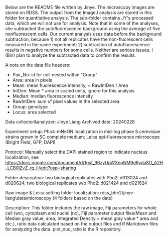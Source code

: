 Below are the README file written by Jinye. The microscopy images are stored on RDSS. The output from the ImageJ analysis are stored in this folder for quantitative analysis. The sub-folder contains JY's processed data, which we will not use for analysis. Note that in some of the analyses, she subtracted the autofluorescence background using the average of five nonfluorescent cells. Our current analysis uses data before the background subtraction, because 1) not all replicates have the non-fluorescent cells measured in the same experiment; 2) subtraction of autofluorescence results in negative numbers for some cells. Neither are serious issues. I (Bin) plan to analyze the subtracted data to confirm the results.

A note on the data file headers:
- Pair_No: id for cell nested within "Group"
- Area: area in pixels
- Mean: mean fluorescence intensity, = RawIntDen / Area
- IntDen: Mean * area in scaled units, ignore for this analysis
- Median: median fluorescence intensity
- RawIntDen: sum of pixel values in the selected area
- Group: genotype
- Locus: area selected

Data collector&analyzer: Jinye Liang
Archived date: 20240228

Experiment setup: Pho4-mNeON localization in mid-log phase S.cerevisiae strains grown in SC complete medium; Leica epi-fluorescence microscope (Bright Field, GFP, DAPI)

Protocol: Manually select the DAPI stained region to indicate nucleus localization, see https://docs.google.com/document/d/1gsf_96zyUpWXnpNM9d6yda8O_A2H_LCB0lZvZ_rq_lI/edit?usp=sharing

Folder description: two biological replicates with Pho2: d013024 and d020624; two biological replicates w/o Pho2: d021424 and d021624

Raw image & Leica setting folder localization: rdss_bhe2\jinye-liang\data\microscopy (4 folders based on the date)

Description: This folder includes the raw image, Fiji parameters for whole cell (wc), cytoplasm and nuclei (nc), Fiji parameter output files(Mean and Median gray value, area, Integrated Density = mean gray value * area and etc.), ratio data calculated based on the output files and R Markdown files for analyzing the data. plot_nuc_ratio is the R repository.
